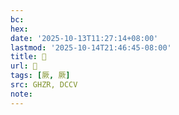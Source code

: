 ```yaml
---
bc:
hex:
date: '2025-10-13T11:27:14+08:00'
lastmod: '2025-10-14T21:46:45-08:00'
title: 󰖚
url: 󰖚
tags: [厥, 厥]
src: GHZR, DCCV
note:
---
```

